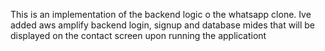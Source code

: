 This is an implementation of the backend logic o the whatsapp clone. Ive added aws amplify backend login, signup and database mides that will be displayed on the contact screen upon running the applicationt
